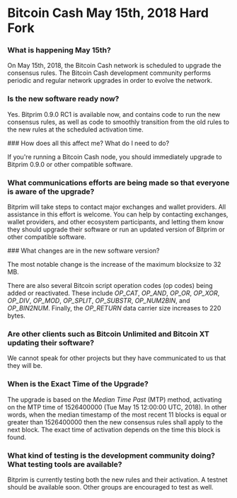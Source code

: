 # Bitcoin Cash May 15th, 2018 Hard Fork

### What is happening May 15th?

On May 15th, 2018, the Bitcoin Cash network is scheduled to upgrade the consensus rules. The Bitcoin Cash development community performs periodic and regular network upgrades in order to evolve the network. 

### Is the new software ready now?

Yes. Bitprim 0.9.0 RC1 is available now, and contains code to run the new consensus rules, as well as code to smoothly transition from the old rules to the new rules at the scheduled activation time.

##​# How does all this affect me? What do I need to do?

If you're running a Bitcoin Cash node, you should immediately upgrade to Bitprim 0.9.0 or other compatible software.

### What communications efforts are being made so that everyone is aware of the upgrade?

Bitprim will take steps to contact major exchanges and wallet providers. All assistance in this effort is welcome. You can help by contacting exchanges, wallet providers, and other ecosystem participants, and letting them know they should upgrade their software or run an updated version of Bitprim or other compatible software.

​### What changes are in the new software version?

The most notable change is the increase of the maximum blocksize to 32 MB.

​There are also several Bitcoin script operation codes (op codes) being added or reactivated. These include _OP_CAT_, _OP_AND_, _OP_OR_, _OP_XOR_, _OP_DIV_, _OP_MOD_, _OP_SPLIT_, _OP_SUBSTR_, _OP_NUM2BIN_, and _OP_BIN2NUM_. Finally, the _OP_RETURN_ data carrier size increases to 220 bytes.

### Are other clients such as Bitcoin Unlimited and Bitcoin XT updating their software?

We cannot speak for other projects but they have communicated to us that they will be.

### When is the Exact Time of the Upgrade? 

The upgrade is based on the _Median Time Past_ (MTP) method, activating on the MTP time of 1526400000 (Tue May 15 12:00:00 UTC, 2018). In other words, when the median timestamp of the most recent 11 blocks is equal or greater than 1526400000 then the new consensus rules shall apply to the next block. The exact time of activation depends on the time this block is found.

### What kind of testing is the development community doing? What testing tools are available?

Bitprim is currently testing both the new rules and their activation. A testnet should be available soon. Other groups are encouraged to test as well.